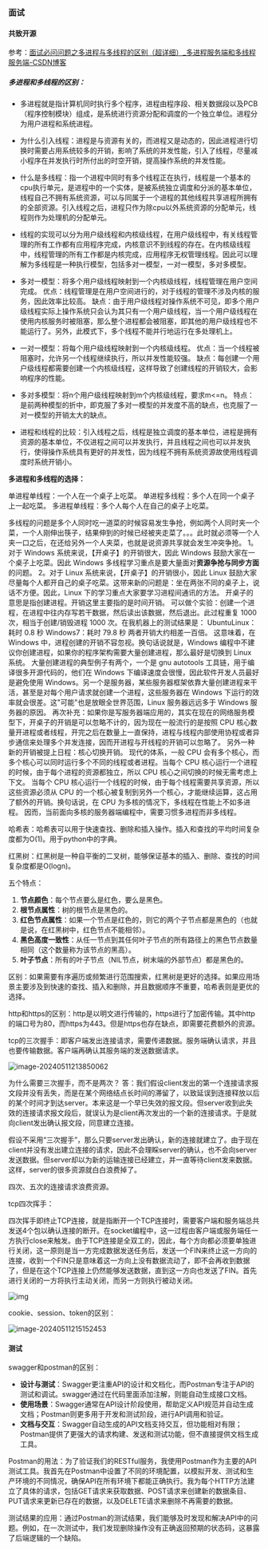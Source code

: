 ### 面试

#### 共致开源

参考：[面试必问问题之多进程与多线程的区别（超详细）_多进程服务端和多线程服务端-CSDN博客](https://blog.csdn.net/m0_46450122/article/details/106462193)

##### 多进程和多线程的区别：

- 多进程就是指计算机同时执行多个程序，进程由程序段、相关数据段以及PCB（程序控制模块）组成，是系统进行资源分配和调度的一个独立单位。进程分为用户进程和系统进程。

- 为什么引入线程：进程是与资源有关的，而进程又是动态的，因此进程进行切换时需要占用系统较多的开销，影响了系统的并发性能，引入了线程，尽量减小程序在并发执行时所付出的时空开销，提高操作系统的并发性能。

- 什么是多线程：指一个进程中同时有多个线程正在执行，线程是一个基本的cpu执行单元，是进程中的一个实体，是被系统独立调度和分派的基本单位，线程自己不拥有系统资源，可以与同属于一个进程的其他线程共享进程所拥有的全部资源。引入线程之后，进程只作为除cpu以外系统资源的分配单元，线程则作为处理机的分配单元。

- 线程的实现可以分为用户级线程和内核级线程，在用户级线程中，有关线程管理的所有工作都有应用程序完成，内核意识不到线程的存在。在内核级线程中，线程管理的所有工作都是内核完成，应用程序无权管理线程。因此可以理解为多线程是一种执行模型，包括多对一模型，一对一模型，多对多模型。
- 多对一模型：将多个用户级线程映射到一个内核级线程，线程管理在用户空间完成。
  优点：线程管理是在用户空间进行的，对于线程的管理不涉及内核的服务，因此效率比较高。
  缺点：由于用户级线程对操作系统不可见，即多个用户级线程实际上操作系统只会认为其只有一个用户级线程，当一个用户级线程在使用内核服务时被阻塞，那么整个进程都会被阻塞，即其他的用户级线程也不能运行了。另外，此模式下，多个线程不能并行地运行在多处理机上。
- 一对一模型：将每个用户级线程映射到一个内核级线程。
  优点：当一个线程被阻塞时，允许另一个线程继续执行，所以并发性能较强。
  缺点：每创建一个用户级线程都需要创建一个内核级线程，这样导致了创建线程的开销较大，会影响程序的性能。
- 多对多模型：将n个用户级线程映射到m个内核级线程，要求m<=n。
  特点：是前两种模型的折中，即克服了多对一模型的并发度不高的缺点，也克服了一对一模型的开销太大的缺点。
- 进程和线程的比较：引入线程之后，线程是独立调度的基本单位，进程是拥有资源的基本单位，不仅进程之间可以并发执行，并且线程之间也可以并发执行，使得操作系统具有更好的并发性，因为线程不拥有系统资源故使用线程调度时系统开销小。

**多进程和多线程的选择：**

单进程单线程：一个人在一个桌子上吃菜。
单进程多线程：多个人在同一个桌子上一起吃菜。
多进程单线程：多个人每个人在自己的桌子上吃菜。

多线程的问题是多个人同时吃一道菜的时候容易发生争抢，例如两个人同时夹一个菜，一个人刚伸出筷子，结果伸到的时候已经被夹走菜了。。。此时就必须等一个人夹一口之后，在还给另外一个人夹菜，也就是说资源共享就会发生冲突争抢。
1。对于 Windows 系统来说，【开桌子】的开销很大，因此 Windows 鼓励大家在一个桌子上吃菜。因此 Windows 多线程学习重点是要大量面对**资源争抢与同步方面**的问题。
2。对于 Linux 系统来说，【开桌子】的开销很小，因此 Linux 鼓励大家尽量每个人都开自己的桌子吃菜。这带来新的问题是：坐在两张不同的桌子上，说话不方便。因此，Linux 下的学习重点大家要学习进程间通讯的方法。
开桌子的意思是指创建进程。开销这里主要指的是时间开销。
可以做个实验：创建一个进程，在进程中往内存写若干数据，然后读出该数据，然后退出。此过程重复 1000 次，相当于创建/销毁进程 1000 次。在我机器上的测试结果是：
UbuntuLinux：耗时 0.8 秒
Windows7：耗时 79.8 秒
两者开销大约相差一百倍。
这意味着，在 Windows 中，进程创建的开销不容忽视。换句话说就是，Windows 编程中不建议你创建进程，如果你的程序架构需要大量创建进程，那么最好是切换到 Linux 系统。
大量创建进程的典型例子有两个，一个是 gnu autotools 工具链，用于编译很多开源代码的，他们在 Windows 下编译速度会很慢，因此软件开发人员最好是避免使用 Windows。另一个是服务器，某些服务器框架依靠大量创建进程来干活，甚至是对每个用户请求就创建一个进程，这些服务器在 Windows 下运行的效率就会很差。这"可能"也是放眼全世界范围，Linux 服务器远远多于 Windows 服务器的原因。
再次补充：如果你是写服务器端应用的，其实在现在的网络服务模型下，开桌子的开销是可以忽略不计的，因为现在一般流行的是按照 CPU 核心数量开进程或者线程，开完之后在数量上一直保持，进程与线程内部使用协程或者异步通信来处理多个并发连接，因而开进程与开线程的开销可以忽略了。
另外一种新的开销被提上日程：核心切换开销。
现代的体系，一般 CPU 会有多个核心，而多个核心可以同时运行多个不同的线程或者进程。当每个 CPU 核心运行一个进程的时候，由于每个进程的资源都独立，所以 CPU 核心之间切换的时候无需考虑上下文。
当每个 CPU 核心运行一个线程的时候，由于每个线程需要共享资源，所以这些资源必须从 CPU 的一个核心被复制到另外一个核心，才能继续运算，这占用了额外的开销。换句话说，在 CPU 为多核的情况下，多线程在性能上不如多进程。
因而，当前面向多核的服务器端编程中，需要习惯多进程而非多线程。





哈希表：哈希表可以用于快速查找、删除和插入操作。插入和查找的平均时间复杂度都为O(1)。用于python中的字典。

红黑树：红黑树是一种自平衡的二叉树，能够保证基本的插入、删除、查找的时间复杂度都是O(logn)。

五个特点：

1. **节点颜色**：每个节点要么是红色，要么是黑色。
2. **根节点属性**：树的根节点是黑色的。
3. **红色节点属性**：如果一个节点是红色的，则它的两个子节点都是黑色的（也就是说，在红黑树中，红色节点不能相邻）。
4. **黑色高度一致性**：从任一节点到其任何叶子节点的所有路径上的黑色节点数量相同（这个数量称为该节点的黑高）。
5. **叶子节点**：所有的叶子节点（NIL节点，树末端的外部节点）都是黑色的。

区别：如果需要有序遍历或频繁进行范围搜索，红黑树是更好的选择。如果应用场景主要涉及到快速的查找、插入和删除，并且数据顺序不重要，哈希表则是更优的选择。



http和https的区别：http是以明文进行传输的，https进行了加密传输。其中http的端口号为80，而https为443。但是https也存在缺点，即需要花费额外的资源。



tcp的三次握手：即客户端发出连接请求，需要传递数据。服务端确认请求，并且也要传输数据。客户端再确认其服务端的发送数据请求。

![image-20240511213850062](C:\Users\tan\Desktop\实习\面试.assets\image-20240511213850062.png)

为什么需要三次握手，而不是两次？ 答：我们假设client发出的第一个连接请求报文段并没有丢失，而是在某个网络结点长时间的滞留了，以致延误到连接释放以后的某个时间才到达server。本来这是一个早已失效的报文段。但server收到此失效的连接请求报文段后，就误认为是client再次发出的一个新的连接请求。于是就向client发出确认报文段，同意建立连接。

假设不采用“三次握手”，那么只要server发出确认，新的连接就建立了。由于现在client并没有发出建立连接的请求，因此不会理睬server的确认，也不会向server发送数据。但server却以为新的运输连接已经建立，并一直等待client发来数据。这样，server的很多资源就白白浪费掉了。

四次、五次的连接请求浪费资源。

tcp四次挥手：

四次挥手即终止TCP连接，就是指断开一个TCP连接时，需要客户端和服务端总共发送4个包以确认连接的断开。在socket编程中，这一过程由客户端或服务端任一方执行close来触发。由于TCP连接是全双工的，因此，每个方向都必须要单独进行关闭，这一原则是当一方完成数据发送任务后，发送一个FIN来终止这一方向的连接，收到一个FIN只是意味着这一方向上没有数据流动了，即不会再收到数据了，但是在这个TCP连接上仍然能够发送数据，直到这一方向也发送了FIN。首先进行关闭的一方将执行主动关闭，而另一方则执行被动关闭。

![img](https://pic4.zhimg.com/v2-1b3935fa6bcccddd2d9d1b04d92ef563_r.jpg)





cookie、session、token的区别：

![image-20240511215152453](C:\Users\tan\Desktop\实习\面试.assets\image-20240511215152453.png)





#### 测试

swagger和postman的区别：

- **设计与测试**：Swagger更注重API的设计和文档化，而Postman专注于API的测试和调试。swagger通过在代码里面添加注解，则能自动生成接口文档。
- **使用场景**：Swagger通常在API设计阶段使用，帮助定义API规范并自动生成文档；Postman则更多用于开发和测试阶段，进行API调用和验证。
- **文档与交互**：Swagger自动生成的API文档支持交互，但功能相对有限；Postman提供了更强大的请求构建、发送和测试功能，但不直接提供文档生成工具。



Postman的用法：为了验证我们的RESTful服务，我使用Postman作为主要的API测试工具。我首先在Postman中设置了不同的环境配置，以模拟开发、测试和生产环境的不同情况，确保API在所有环境下都能正确执行。我为每个HTTP方法建立了具体的请求，包括GET请求来获取数据、POST请求来创建新的数据条目、PUT请求来更新已存在的数据，以及DELETE请求来删除不再需要的数据。

测试结果的应用：通过Postman的测试结果，我们能够及时发现和解决API中的问题。例如，在一次测试中，我们发现删除操作没有正确返回预期的状态码，这暴露了后端逻辑的一个缺陷。